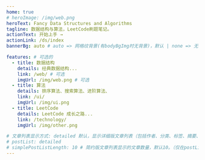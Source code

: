 ```yaml
---
home: true
# heroImage: /img/web.png
heroText: Fancy Data Structures and Algorithms
tagline: 数据结构与算法，LeetCode刷题笔记。
actionText: 开始上手 →
actionLink: /ds/index
bannerBg: auto # auto => 网格纹背景(有bodyBgImg时无背景)，默认 | none => 无 | '大图地址' | background: 自定义背景样式       提示：如发现文本颜色不适应你的背景时可以到palette.styl修改$bannerTextColor变量

features: # 可选的
  - title: 数据结构
    details: 经典数据结构...
    link: /web/ # 可选
    imgUrl: /img/web.png # 可选
  - title: 算法
    details: 排序算法、搜索算法、进阶算法、
    link: /ui/
    imgUrl: /img/ui.png
  - title: LeetCode
    details: LeetCode 成长之路...
    link: /technology/
    imgUrl: /img/other.png

# 文章列表显示方式: detailed 默认，显示详细版文章列表（包括作者、分类、标签、摘要、分页等）| simple => 显示简约版文章列表（仅标题和日期）| none 不显示文章列表
# postList: detailed
# simplePostListLength: 10 # 简约版文章列表显示的文章数量，默认10。（仅在postList设置为simple时生效）
---
```


<!-- <ClientOnly>
  <WebInfo/>
</ClientOnly> -->